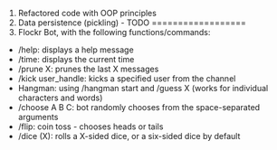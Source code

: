 1. Refactored code with OOP principles
2. Data persistence (pickling) - TODO ==================
3. Flockr Bot, with the following functions/commands:
- /help: displays a help message
- /time: displays the current time
- /prune X: prunes the last X messages
- /kick user_handle: kicks a specified user from the channel
- Hangman: using /hangman start and /guess X (works for individual characters and words)
- /choose A B C: bot randomly chooses from the space-separated arguments
- /flip: coin toss - chooses heads or tails
- /dice (X): rolls a X-sided dice, or a six-sided dice by default

